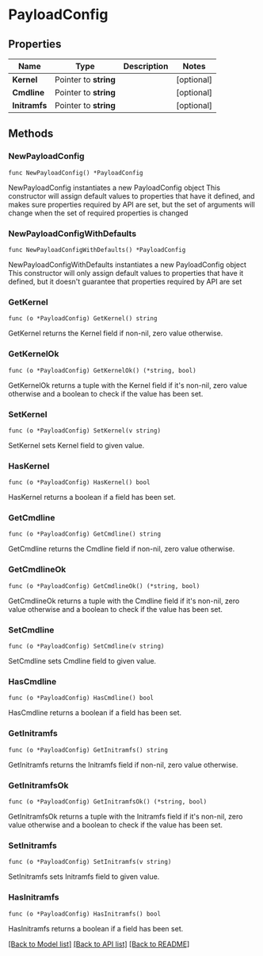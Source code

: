 # PayloadConfig

## Properties

Name | Type | Description | Notes
------------ | ------------- | ------------- | -------------
**Kernel** | Pointer to **string** |  | [optional] 
**Cmdline** | Pointer to **string** |  | [optional] 
**Initramfs** | Pointer to **string** |  | [optional] 

## Methods

### NewPayloadConfig

`func NewPayloadConfig() *PayloadConfig`

NewPayloadConfig instantiates a new PayloadConfig object
This constructor will assign default values to properties that have it defined,
and makes sure properties required by API are set, but the set of arguments
will change when the set of required properties is changed

### NewPayloadConfigWithDefaults

`func NewPayloadConfigWithDefaults() *PayloadConfig`

NewPayloadConfigWithDefaults instantiates a new PayloadConfig object
This constructor will only assign default values to properties that have it defined,
but it doesn't guarantee that properties required by API are set

### GetKernel

`func (o *PayloadConfig) GetKernel() string`

GetKernel returns the Kernel field if non-nil, zero value otherwise.

### GetKernelOk

`func (o *PayloadConfig) GetKernelOk() (*string, bool)`

GetKernelOk returns a tuple with the Kernel field if it's non-nil, zero value otherwise
and a boolean to check if the value has been set.

### SetKernel

`func (o *PayloadConfig) SetKernel(v string)`

SetKernel sets Kernel field to given value.

### HasKernel

`func (o *PayloadConfig) HasKernel() bool`

HasKernel returns a boolean if a field has been set.

### GetCmdline

`func (o *PayloadConfig) GetCmdline() string`

GetCmdline returns the Cmdline field if non-nil, zero value otherwise.

### GetCmdlineOk

`func (o *PayloadConfig) GetCmdlineOk() (*string, bool)`

GetCmdlineOk returns a tuple with the Cmdline field if it's non-nil, zero value otherwise
and a boolean to check if the value has been set.

### SetCmdline

`func (o *PayloadConfig) SetCmdline(v string)`

SetCmdline sets Cmdline field to given value.

### HasCmdline

`func (o *PayloadConfig) HasCmdline() bool`

HasCmdline returns a boolean if a field has been set.

### GetInitramfs

`func (o *PayloadConfig) GetInitramfs() string`

GetInitramfs returns the Initramfs field if non-nil, zero value otherwise.

### GetInitramfsOk

`func (o *PayloadConfig) GetInitramfsOk() (*string, bool)`

GetInitramfsOk returns a tuple with the Initramfs field if it's non-nil, zero value otherwise
and a boolean to check if the value has been set.

### SetInitramfs

`func (o *PayloadConfig) SetInitramfs(v string)`

SetInitramfs sets Initramfs field to given value.

### HasInitramfs

`func (o *PayloadConfig) HasInitramfs() bool`

HasInitramfs returns a boolean if a field has been set.


[[Back to Model list]](../README.md#documentation-for-models) [[Back to API list]](../README.md#documentation-for-api-endpoints) [[Back to README]](../README.md)


